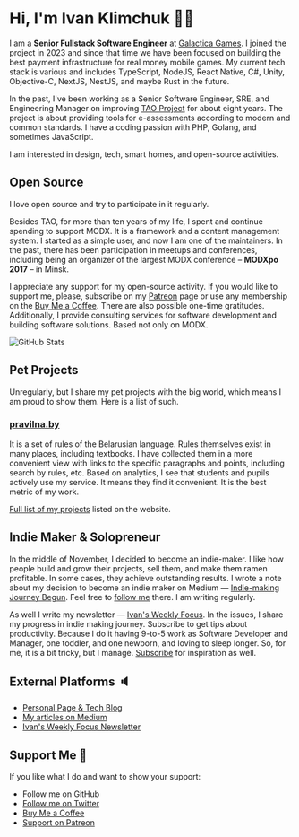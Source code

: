 # Hi, I'm Ivan Klimchuk 👋🏼

I am a **Senior Fullstack Software Engineer** at [Galactica Games](https://galactica.games/). I joined the project in 2023 and since that time we have been focused on building the best payment infrastructure for real money mobile games. My current tech stack is various and includes TypeScript, NodeJS, React Native, C#, Unity, Objective-C, NextJS, NestJS, and maybe Rust in the future.

In the past, I've been working as a Senior Software Engineer, SRE, and Engineering Manager on improving [TAO Project](https://www.taotesting.com/) for about eight years. The project is about providing tools for e-assessments according to modern and common standards. I have a coding passion with PHP, Golang, and sometimes JavaScript. 

I am interested in design, tech, smart homes, and open-source activities.

## Open Source

I love open source and try to participate in it regularly.

Besides TAO, for more than ten years of my life, I spent and continue spending to support MODX. It is a framework and a content management system. I started as a simple user, and now I am one of the maintainers. In the past, there has been participation in meetups and conferences, including being an organizer of the largest MODX conference – **MODXpo 2017** – in Minsk.

I appreciate any support for my open-source activity. If you would like to support me, please, subscribe on my [Patreon](https://www.patreon.com/ivanklimchuk) page or use any membership on the [Buy Me a Coffee](https://www.buymeacoffee.com/ivanklimchuk/membership). There are also possible one-time gratitudes. Additionally, I provide consulting services for software development and building software solutions. Based not only on MODX.

![GitHub Stats](https://github-readme-stats.vercel.app/api?username=alroniks&count_private=true&show_icons=true&include_all_commits=true&layout=compact)

## Pet Projects

Unregularly, but I share my pet projects with the big world, which means I am proud to show them. Here is a list of such.

### [pravilna.by](https://pravilna.by/)
It is a set of rules of the Belarusian language. Rules themselves exist in many places, including textbooks. I have collected them in a more convenient view with links to the specific paragraphs and points, including search by rules, etc. Based on analytics, I see that students and pupils actively use my service. It means they find it convenient. It is the best metric of my work.

[Full list of my projects](https://klimchuk.dev/done) listed on the website.

## Indie Maker & Solopreneur

In the middle of November, I decided to become an indie-maker. I like how people build and grow their projects, sell them, and make them ramen profitable. In some cases, they achieve outstanding results. I wrote a note about my decision to become an indie maker on Medium — [Indie-making Journey Begun](https://medium.com/@ivanklimchuk/indie-making-journey-begun-d62cb0532d6f). Feel free to [follow me](https://medium.com/@ivanklimchuk) there. I am writing regularly.

As well I write my newsletter — [Ivan's Weekly Focus](https://ivanklimchuk.substack.com/). In the issues, I share my progress in indie making journey. Subscribe to get tips about productivity. Because I do it having 9-to-5 work as Software Developer and Manager, one toddler, and one newborn, and loving to sleep longer. So, for me, it is a bit tricky, but I manage. [Subscribe](https://ivanklimchuk.substack.com/) for inspiration as well.

## External Platforms 🔈

- [Personal Page & Tech Blog](https://klimchuk.dev)
- [My articles on Medium](https://medium.com/@ivanklimchuk)
- [Ivan's Weekly Focus Newsletter](https://ivanklimchuk.substack.com/)

## Support Me 💖

If you like what I do and want to show your support:

- Follow me on GitHub
- [Follow me on Twitter](https://twitter.com/ivnklm)
- [Buy Me a Coffee](https://www.buymeacoffee.com/ivanklimchuk)
- [Support on Patreon](https://www.patreon.com/ivanklimchuk)
